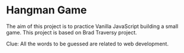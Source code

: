 # Hangman Game

The aim of this project is to practice Vanilla JavaScript building a small game. This project is based on Brad Traversy project.

Clue: All the words to be guessed are related to web development.
